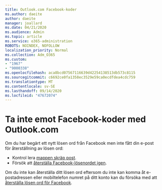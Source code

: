 ```yaml
---
title: Outlook.com Facebook-koder
ms.author: daeite
author: daeite
manager: joallard
ms.date: 04/21/2020
ms.audience: Admin
ms.topic: article
ms.service: o365-administration
ROBOTS: NOINDEX, NOFOLLOW
localization_priority: Normal
ms.collection: Adm_O365
ms.custom:
- "1967"
- "9000338"
ms.openlocfilehash: aca8bcd07567116639d42254138513db573c8115
ms.sourcegitcommit: c6692ce0fa1358ec3529e59ca0ecdfdea4cdc759
ms.translationtype: MT
ms.contentlocale: sv-SE
ms.lasthandoff: 09/14/2020
ms.locfileid: "47672074"
---
```

# <a name="not-receiving-facebook-codes-using-outlookcom"></a>Ta inte emot Facebook-koder med Outlook.com

Om du har begärt ett nytt lösen ord från Facebook men inte fått din e-post för återställning av lösen ord:

- Kontrol lera [mappen skräp post](https://outlook.live.com/mail/junkemail).
- Försök att [återställa Facebook-lösenordet igen](https://aka.ms/facebook-password-reset).

Om du inte kan återställa ditt lösen ord eftersom du inte kan komma åt e-postadressen eller mobiltelefon numret på ditt konto kan du försöka med att [återställa lösen ord för Facebook](https://aka.ms/facebook-password-help).